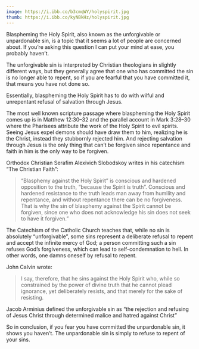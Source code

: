 ```yaml
---
image: https://i.ibb.co/b3cmqWY/holyspirit.jpg
thumb: https://i.ibb.co/kyNBkHz/holyspirit.jpg
---
```

Blaspheming the Holy Spirit, also known as the unforgivable or unpardonable sin, is a topic that it seems a lot of people are concerned about. If you’re asking this question I can put your mind at ease, you probably haven’t.

The unforgivable sin is interpreted by Christian theologians in slightly different ways, but they generally agree that one who has committed the sin is no longer able to repent, so if you are fearful that you have committed it, that means you have not done so.

Essentially, blaspheming the Holy Spirit has to do with wilful and unrepentant refusal of salvation through Jesus.

The most well known scripture passage where blaspheming the Holy Spirit comes up is in Matthew 12:30–32 and the parallel account in Mark 3:28–30 where the Pharisees attribute the work of the Holy Spirit to evil spirits. Seeing Jesus expel demons should have draw them to him, realizing he is the Christ, instead they stubbornly rejected him. And rejecting salvation through Jesus is the only thing that can’t be forgiven since repentance and faith in him is the only way to be forgiven.

Orthodox Christian Serafim Alexivich Slobodskoy writes in his catechism “The Christian Faith”:

> “Blasphemy against the Holy Spirit” is conscious and hardened opposition to the truth, “because the Spirit is truth”. Conscious and hardened resistance to the truth leads man away from humility and repentance, and without repentance there can be no forgiveness. That is why the sin of blasphemy against the Spirit cannot be forgiven, since one who does not acknowledge his sin does not seek to have it forgiven.”

The Catechism of the Catholic Church teaches that, while no sin is absolutely “unforgivable”, some sins represent a deliberate refusal to repent and accept the infinite mercy of God; a person committing such a sin refuses God’s forgiveness, which can lead to self-condemnation to hell. In other words, one damns oneself by refusal to repent.

John Calvin wrote:

> I say, therefore, that he sins against the Holy Spirit who, while so constrained by the power of divine truth that he cannot plead ignorance, yet deliberately resists, and that merely for the sake of resisting.

Jacob Arminius defined the unforgivable sin as “the rejection and refusing of Jesus Christ through determined malice and hatred against Christ”

So in conclusion, if you fear you have committed the unpardonable sin, it shows you haven’t. The unpardonable sin is simply to refuse to repent of your sins.
